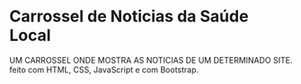 # Carrossel de Noticias da Saúde Local 
UM CARROSSEL ONDE MOSTRA AS NOTICIAS DE UM DETERMINADO SITE.
feito com HTML, CSS, JavaScript e com Bootstrap.
